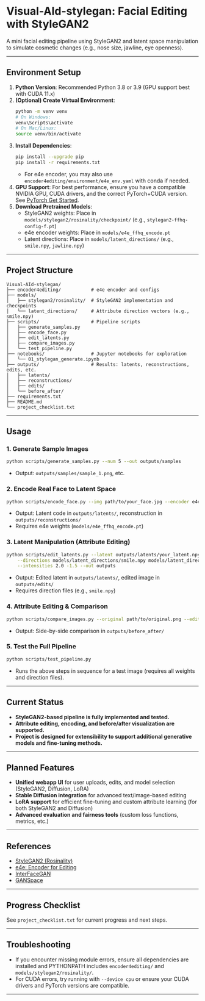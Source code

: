 # Visual-AId-stylegan: Facial Editing with StyleGAN2

A mini facial editing pipeline using StyleGAN2 and latent space manipulation to simulate cosmetic changes (e.g., nose size, jawline, eye openness).

---

## Environment Setup

1. **Python Version**: Recommended Python 3.8 or 3.9 (GPU support best with CUDA 11.x)
2. **(Optional) Create Virtual Environment**:
   ```bash
   python -m venv venv
   # On Windows:
   venv\Scripts\activate
   # On Mac/Linux:
   source venv/bin/activate
   ```
3. **Install Dependencies**:
   ```bash
   pip install --upgrade pip
   pip install -r requirements.txt
   ```
   - For e4e encoder, you may also use `encoder4editing/environment/e4e_env.yaml` with conda if needed.
4. **GPU Support**: For best performance, ensure you have a compatible NVIDIA GPU, CUDA drivers, and the correct PyTorch+CUDA version. See [PyTorch Get Started](https://pytorch.org/get-started/locally/).
5. **Download Pretrained Models**:
   - StyleGAN2 weights: Place in `models/stylegan2/rosinality/checkpoint/` (e.g., `stylegan2-ffhq-config-f.pt`)
   - e4e encoder weights: Place in `models/e4e_ffhq_encode.pt`
   - Latent directions: Place in `models/latent_directions/` (e.g., `smile.npy`, `jawline.npy`)

---

## Project Structure

```
Visual-AId-stylegan/
├── encoder4editing/           # e4e encoder and configs
├── models/
│   ├── stylegan2/rosinality/  # StyleGAN2 implementation and checkpoints
│   └── latent_directions/     # Attribute direction vectors (e.g., smile.npy)
├── scripts/                   # Pipeline scripts
│   ├── generate_samples.py
│   ├── encode_face.py
│   ├── edit_latents.py
│   ├── compare_images.py
│   └── test_pipeline.py
├── notebooks/                 # Jupyter notebooks for exploration
│   └── 01_stylegan_generate.ipynb
├── outputs/                   # Results: latents, reconstructions, edits, etc.
│   ├── latents/
│   ├── reconstructions/
│   ├── edits/
│   └── before_after/
├── requirements.txt
├── README.md
└── project_checklist.txt
```

---

## Usage

### 1. Generate Sample Images

```bash
python scripts/generate_samples.py --num 5 --out outputs/samples
```
- Output: `outputs/samples/sample_1.png`, etc.

### 2. Encode Real Face to Latent Space

```bash
python scripts/encode_face.py --img path/to/your_face.jpg --encoder e4e --out outputs
```
- Output: Latent code in `outputs/latents/`, reconstruction in `outputs/reconstructions/`
- Requires e4e weights (`models/e4e_ffhq_encode.pt`)

### 3. Latent Manipulation (Attribute Editing)

```bash
python scripts/edit_latents.py --latent outputs/latents/your_latent.npy \
    --directions models/latent_directions/smile.npy models/latent_directions/jawline.npy \
    --intensities 2.0 -1.5 --out outputs
```
- Output: Edited latent in `outputs/latents/`, edited image in `outputs/edits/`
- Requires direction files (e.g., `smile.npy`)

### 4. Attribute Editing & Comparison

```bash
python scripts/compare_images.py --original path/to/original.png --edited path/to/edited.png --out outputs/before_after
```
- Output: Side-by-side comparison in `outputs/before_after/`

### 5. Test the Full Pipeline

```bash
python scripts/test_pipeline.py
```
- Runs the above steps in sequence for a test image (requires all weights and direction files).

---

## Current Status

- **StyleGAN2-based pipeline is fully implemented and tested.**
- **Attribute editing, encoding, and before/after visualization are supported.**
- **Project is designed for extensibility to support additional generative models and fine-tuning methods.**

---

## Planned Features

- **Unified webapp UI** for user uploads, edits, and model selection (StyleGAN2, Diffusion, LoRA)
- **Stable Diffusion integration** for advanced text/image-based editing
- **LoRA support** for efficient fine-tuning and custom attribute learning (for both StyleGAN2 and Diffusion)
- **Advanced evaluation and fairness tools** (custom loss functions, metrics, etc.)

---

## References

- [StyleGAN2 (Rosinality)](https://github.com/rosinality/stylegan2-pytorch)
- [e4e: Encoder for Editing](https://github.com/omertov/encoder4editing)
- [InterFaceGAN](https://github.com/shenboli/InterFaceGAN)
- [GANSpace](https://github.com/harskish/ganspace)

---

## Progress Checklist

See `project_checklist.txt` for current progress and next steps.

---

## Troubleshooting

- If you encounter missing module errors, ensure all dependencies are installed and PYTHONPATH includes `encoder4editing/` and `models/stylegan2/rosinality/`.
- For CUDA errors, try running with `--device cpu` or ensure your CUDA drivers and PyTorch versions are compatible.

--- 